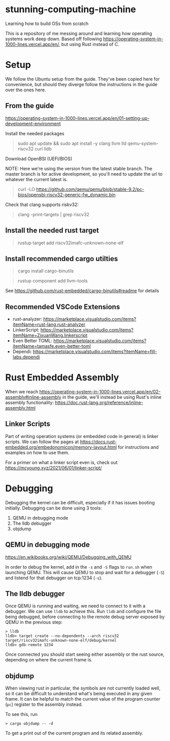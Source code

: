 # stunning-computing-machine
Learning how to build OSs from scratch

This is a repository of me messing around and learning how operating systems work deep down. Based off following https://operating-system-in-1000-lines.vercel.app/en/, but using Rust instead of C.

# Setup

We follow the Ubuntu setup from the guide. They've been copied here for convenience, but should they diverge follow the instructions in the guide over the ones here. 

## From the guide

https://operating-system-in-1000-lines.vercel.app/en/01-setting-up-development-environment

Install the needed packages

> sudo apt update && sudo apt install -y clang llvm lld qemu-system-riscv32 curl lldb

Download OpenBSI (UEFI/BIOS)

NOTE: Here we're using the version from the latest stable branch. The master branch is for active development, so you'll need to update the url to whatever the current latest is.

> curl -LO https://github.com/qemu/qemu/blob/stable-9.2/pc-bios/opensbi-riscv32-generic-fw_dynamic.bin

Check that clang supports riskv32:

> clang -print-targets | grep riscv32

## Install the needed rust target

> rustup target add riscv32imafc-unknown-none-elf

## Install recommended cargo utilties

> cargo install cargo-binutils

> rustup component add llvm-tools

See https://github.com/rust-embedded/cargo-binutils#readme for details

## Recommended VSCode Extensions

* rust-analyzer: https://marketplace.visualstudio.com/items?itemName=rust-lang.rust-analyzer
* LinkerScript: https://marketplace.visualstudio.com/items?itemName=ZixuanWang.linkerscript
* Even Better TOML: https://marketplace.visualstudio.com/items?itemName=tamasfe.even-better-toml
* Dependi: https://marketplace.visualstudio.com/items?itemName=fill-labs.dependi

# Rust Embedded Assembly

When we reach https://operating-system-in-1000-lines.vercel.app/en/02-assembly#inline-assembly in the guide, we'll instead be using Rust's inline assembly functionality: https://doc.rust-lang.org/reference/inline-assembly.html

## Linker Scripts

Part of writing operation systems (or embedded code in general) is linker scripts. We can follow the pages at https://docs.rust-embedded.org/embedonomicon/memory-layout.html for instructions and examples on how to use them.

For a primer on what a linker script even is, check out https://mcyoung.xyz/2021/06/01/linker-script/

# Debugging

Debugging the kernel can be difficult, especially if it has issues booting initially. Debugging can be done using 3 tools:

1. QEMU in debugging mode
2. The lldb debugger
3. objdump

## QEMU in debugging mode

https://en.wikibooks.org/wiki/QEMU/Debugging_with_QEMU

In order to debug the kernel, add in the `-s` and `-S` flags to `run.sh` when launching QEMU. This will cause QEMU to stop and wait for a debugger (`-S`) and listend for that debugger on tcp:1234 (`-s`). 

## The lldb debugger

Once QEMU is running and waiting, we need to connect to it with a debugger. We can use `lldb` to achieve this. Run `lldb` and configure the file being debugged, before connecting to the remote debug server exposed by QEMU in the previous step:

```
> lldb
lldb> target create --no-dependents --arch riscv32 target/riscv32imafc-unknown-none-elf/debug/kernel 
lldb> gdb-remote 1234
```

Once connected you should start seeing either assembly or the rust source, depending on where the current frame is.

## objdump

When viewing rust in particular, the symbols are not currently loaded well, so it can be difficult to understand what's being executed in any given frame. It can be helpful to match the current value of the program counter (`pc`) register to the assembly instead.

To see this, run 

```
> cargo objdump -- -d
```

To get a print out of the current program and its related assembly.